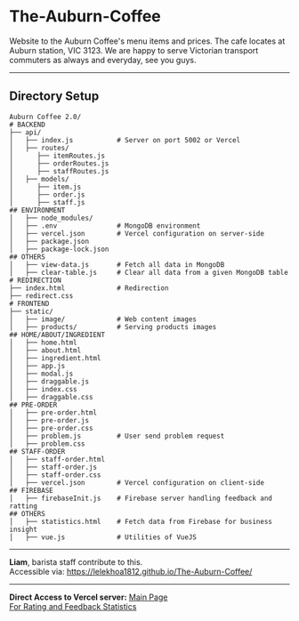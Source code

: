 # The-Auburn-Coffee
Website to the Auburn Coffee's menu items and prices.
The cafe locates at Auburn station, VIC 3123.
We are happy to serve Victorian transport commuters as always and everyday, see you guys.

---
## Directory Setup
```plaintext
Auburn Coffee 2.0/
# BACKEND
├── api/
│   ├── index.js           # Server on port 5002 or Vercel
│   ├── routes/
│      ├── itemRoutes.js
│      ├── orderRoutes.js
│      ├── staffRoutes.js
│   ├── models/
│      ├── item.js
│      ├── order.js
│      ├── staff.js
## ENVIRONMENT
│   ├── node_modules/
│   ├── .env               # MongoDB environment
│   ├── vercel.json        # Vercel configuration on server-side
│   ├── package.json
│   ├── package-lock.json
## OTHERS
│   ├── view-data.js       # Fetch all data in MongoDB
│   ├── clear-table.js     # Clear all data from a given MongoDB table
# REDIRECTION
├── index.html             # Redirection
├── redirect.css
# FRONTEND
├── static/
│   ├── image/             # Web content images
│   ├── products/          # Serving products images
## HOME/ABOUT/INGREDIENT
│   ├── home.html
│   ├── about.html
│   ├── ingredient.html
│   ├── app.js
│   ├── modal.js
│   ├── draggable.js
│   ├── index.css
│   ├── draggable.css
## PRE-ORDER
│   ├── pre-order.html
│   ├── pre-order.js
│   ├── pre-order.css
│   ├── problem.js         # User send problem request
│   ├── problem.css
## STAFF-ORDER
│   ├── staff-order.html
│   ├── staff-order.js
│   ├── staff-order.css
│   ├── vercel.json        # Vercel configuration on client-side
## FIREBASE
│   ├── firebaseInit.js    # Firebase server handling feedback and ratting
## OTHERS
│   ├── statistics.html    # Fetch data from Firebase for business insight
│   ├── vue.js             # Utilities of VueJS
```

---

**Liam**, barista staff contribute to this.  
Accessible via: https://lelekhoa1812.github.io/The-Auburn-Coffee/

---

**Direct Access to Vercel server:**
[Main Page](https://the-auburn-coffee.vercel.app/home.html)  
[For Rating and Feedback Statistics](https://the-auburn-coffee.vercel.app/statistics.html)  